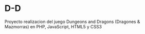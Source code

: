 # D-D
Proyecto realizacion del juego Dungeons and Dragons (Dragones &amp; Mazmorras) en PHP, JavaScript, HTML5 y CSS3
